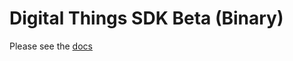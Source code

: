 # Digital Things SDK Beta (Binary)

Please see the [docs](https://aldrian-it.github.io/digital-things-sdk-binary/documentation/digitalthings)
